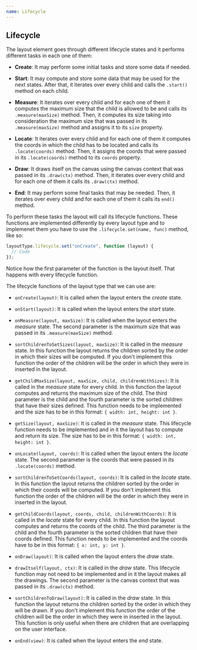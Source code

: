 ```yaml
---
name: Lifecycle
---
```


## Lifecycle

The layout element goes through different lifecycle states and it performs different tasks in each one of them:

- **Create**: It may perform some initial tasks and store some data if needed.

- **Start**: It may compute and store some data that may be used for the next states. After that, it iterates over every child and calls the `.start()` method on each child.

- **Measure**: It iterates over every child and for each one of them it computes the maximum size that the child is allowed to be and calls its `.measure(maxSize)` method. Then, it computes its size taking into consideration the maximum size that was passed in its `.measure(maxSize)` method and assigns it to its `size` property.

- **Locate**: It iterates over every child and for each one of them it computes the coords in which the child has to be located and calls its `.locate(coords)` method. Then, it assigns the coords that were passed in its `.locate(coords)` method to its `coords` property.

- **Draw**: It draws itself on the canvas using the canvas context that was passed in its `.draw(ctx)` method. Then, it iterates over every child and for each one of them it calls its `.draw(ctx)` method.

- **End**: It may perform some final tasks that may be needed. Then, it iterates over every child and for each one of them it calls its `end()` method.

To perform these tasks the layout will call its lifecycle functions. These functions are implemented differently by every layout type and to implemenet them you have to use the `.lifecycle.set(name, func)` method, like so:

```javascript
layoutType.lifecycle.set("onCreate", function (layout) {
  // Code
});
```

Notice how the first parameter of the function is the layout itself. That happens with every lifecycle function.

The lifecycle functions of the layout type that we can use are:

- `onCreate(layout)`: It is called when the layout enters the _create_ state.

- `onStart(layout)`: It is called when the layout enters the _start_ state.

- `onMeasure(layout, maxSize)`: It is called when the layout enters the _measure_ state. The second parameter is the maximum size that was passed in its `.measure(maxSize)` method.

- `sortChildrenToSetSizes(layout, maxSize)`: It is called in the _measure_ state. In this function the layout returns the children sorted by the order in which their sizes will be computed. If you don't implement this function the order of the children will be the order in which they were in inserted in the layout.

- `getChildMaxSize(layout, maxSize, child, childrenWithSizes)`: It is called in the _measure_ state for every child. In this function the layout computes and returns the maximum size of the child. The third parameter is the child and the fourth parameter is the sorted children that have their sizes defined. This function needs to be implemented and the size has to be in this format: `{ width: int, height: int }`.

- `getSize(layout, maxSize)`: It is called in the _measure_ state. This lifecycle function needs to be implemented and in it the layout has to compute and return its size. The size has to be in this format: `{ width: int, height: int }`.

- `onLocate(layout, coords)`: It is called when the layout enters the _locate_ state. The second parameter is the coords that were passed in its `.locate(coords)` method.

- `sortChildrenToSetCoords(layout, coords)`: It is called in the _locate_ state. In this function the layout returns the children sorted by the order in which their coords will be computed. If you don't implement this function the order of the children will be the order in which they were in inserted in the layout.

- `getChildCoords(layout, coords, child, childrenWithCoords)`: It is called in the _locate_ state for every child. In this function the layout computes and returns the coords of the child. The third parameter is the child and the fourth parameter is the sorted children that have their coords defined. This function needs to be implemented and the coords have to be in this format: `{ x: int, y: int }`.

- `onDraw(layout)`: It is called when the layout enters the _draw_ state.

- `drawItself(layout, ctx)`: It is called in the _draw_ state. This lifecycle function may not need to be implemented and in it the layout makes all the drawings. The second parameter is the canvas context that was passed in its `.draw(ctx)` method.

- `sortChildrenToDraw(layout)`: It is called in the _draw_ state. In this function the layout returns the children sorted by the order in which they will be drawn. If you don't implement this function the order of the children will be the order in which they were in inserted in the layout. This function is only useful when there are children that are overlapping on the user interface.

- `onEnd(view)`: It is called when the layout enters the _end_ state.
